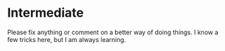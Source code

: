# Intermediate

 Please fix anything or comment on a better way of doing things. I know a few tricks here, but I am always learning.
